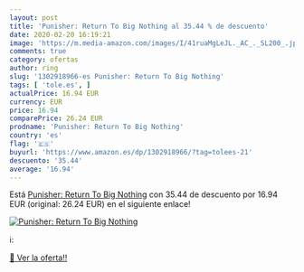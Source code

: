 ```yaml
---
layout: post
title: 'Punisher: Return To Big Nothing al 35.44 % de descuento'
date: 2020-02-20 16:19:21
image: 'https://m.media-amazon.com/images/I/41ruaMgLeJL._AC_._SL200_.jpg'
comments: true
category: ofertas
author: ring
slug: '1302918966-es Punisher: Return To Big Nothing'
tags: [ 'tole.es', ]
actualPrice: 16.94 EUR
currency: EUR
price: 16.94
comparePrice: 26.24 EUR
prodname: 'Punisher: Return To Big Nothing'
country: 'es'
flag: '🇪🇸'
buyurl: 'https://www.amazon.es/dp/1302918966/?tag=tolees-21'
descuento: '35.44'
average: '16.94'
---
```


Está [Punisher: Return To Big Nothing](https://www.amazon.es/dp/1302918966/?tag=tolees-21) con 35.44 de descuento por 16.94 EUR (original: 26.24 EUR) en el siguiente enlace!

[![Punisher: Return To Big Nothing](https://m.media-amazon.com/images/I/41ruaMgLeJL._AC_._SL200_.jpg)](https://www.amazon.es/dp/1302918966/?tag=tolees-21)

ℹ️:


[🛒 Ver la oferta!!](https://www.amazon.es/dp/1302918966/?tag=tolees-21)
